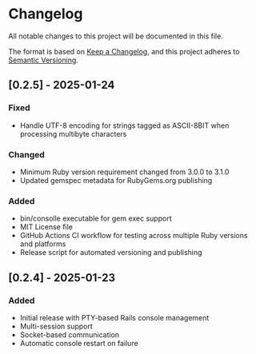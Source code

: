 # Changelog

All notable changes to this project will be documented in this file.

The format is based on [Keep a Changelog](https://keepachangelog.com/en/1.0.0/),
and this project adheres to [Semantic Versioning](https://semver.org/spec/v2.0.0.html).

## [0.2.5] - 2025-01-24

### Fixed
- Handle UTF-8 encoding for strings tagged as ASCII-8BIT when processing multibyte characters

### Changed
- Minimum Ruby version requirement changed from 3.0.0 to 3.1.0
- Updated gemspec metadata for RubyGems.org publishing

### Added
- bin/consolle executable for gem exec support
- MIT License file
- GitHub Actions CI workflow for testing across multiple Ruby versions and platforms
- Release script for automated versioning and publishing

## [0.2.4] - 2025-01-23

### Added
- Initial release with PTY-based Rails console management
- Multi-session support
- Socket-based communication
- Automatic console restart on failure
